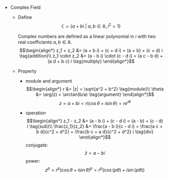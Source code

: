 * Complex Field
  - Define
    $$\mathbb C = \{a + b i \ |\ a, b \in \mathbb R ,i^2  = 1\}\tag{complex field}$$  

    Complex numbers are defined as a linear polynomial in $i$ with two real coefficients $a, b \in \mathbb R$.
    $$\begin{align*}
    z_1 + z_2 &= (a + b i) + (c + d i) = (a + b) + (c + d) i  \tag{addition}\\
    z_1 \cdot z_2 &= (a - b i) \cdot (c - d i) = (a c - b d) + (a d + b c) i  \tag{multiply}
    \end{align*}$$

  - Property
    - module and argument
      $$\begin{align*}
        r &= |z| = \sqrt{a^2 + b^2}  \tag{module}\\
        \theta &= \arg(z) = \arctan(b/a)  \tag{argument}
      \end{align*}$$
      $$z = a + b i = r (\cos \theta + i \sin \theta) = r e^{i \theta}$$

    - operation
      $$\begin{align*}
      z_1 - z_2 &= (a - b i) + (c - d i) = (a - b) + (c - d) i  \tag{sub}\\
      \frac{z_1}{z_2} &= \frac{a - b i}{c - d i} = \frac{a c + b d}{c^2 + d^2} + \frac{b c + a d}{c^2 + d^2} i  \tag{div}
      \end{align*}$$
      conjugate: 
      $$\bar z = a - b i  \tag{conjugate}$$
      power: 
      $$z^p = r^p (\cos θ + i \sin θ)^p = r^p (\cos (p θ) + i \sin(p θ))  \tag{De Moiver's theorem}$$
        